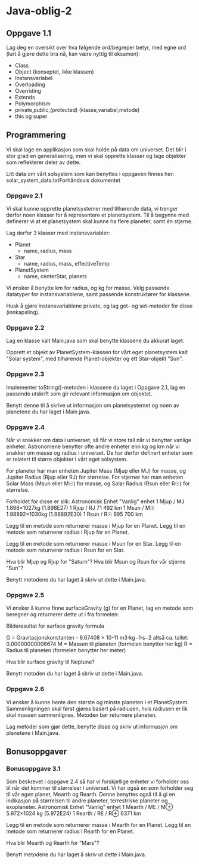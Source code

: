 # Java-oblig-2

## Oppgave 1.1

Lag deg en oversikt over hva følgende ord/begreper betyr, med egne ord (lurt å gjøre dette bra nå, kan være nyttig til eksamen):

* Class
* Object (konseptet, ikke klassen)
* Instansvariabel
* Overloading
* Overriding
* Extends 
* Polymorphism
* private,public,(protected) (klasse,variabel,metode)
* this og super

 
## Programmering

Vi skal lage en applikasjon som skal holde på data om universet. Det blir i stor grad en generalisering, men vi skal opprette klasser og lage objekter som reflekterer deler av dette.

Litt data om vårt solsystem som kan benyttes i oppgaven finnes her:  solar_system_data.txtForhåndsvis dokumentet

### Oppgave 2.1

Vi skal kunne opprette planetsystemer med tilhørende data, vi trenger derfor noen klasser for å representere et planetsystem. Til å begynne med definerer vi at et planetsystem skal kunne ha flere planeter, samt én stjerne.

Lag derfor 3 klasser med instansvariabler:

* Planet
    * name, radius, mass
* Star
    * name, radius, mass, effectiveTemp
* PlanetSystem
    * name, centerStar, planets

Vi ønsker å benytte km for radius, og kg for masse. Velg passende datatyper for instansvariablene, samt passende konstruktører for klassene.

Husk å gjøre instansvariablene private, og lag get- og set-metoder for disse (innkapsling).

### Oppgave 2.2

Lag en klasse kalt Main.java som skal benytte klassene du akkurat laget.

Opprett et objekt av PlanetSystem-klassen for vårt eget planetsystem kalt "Solar system", med tilhørende Planet-objekter og ett Star-objekt "Sun".

### Oppgave 2.3

Implementer toString()-metoden i klassene du laget i Oppgave 2.1, lag en passende utskrift som gir relevant informasjon om objektet.

Benytt denne til å skrive ut informasjon om planetsystemet og noen av planetene du har laget i Main.java.

### Oppgave 2.4

Når vi snakker om data i universet, så får vi store tall når vi benytter vanlige enheter. Astronomene benytter ofte andre enheter enn kg og km når vi snakker om masse og radius i universet. De har derfor definert enheter som er relatert til større objekter i vårt eget solsystem. 

For planeter har man enheten Jupiter Mass (Mjup eller MJ) for masse, og Jupiter Radius (Rjup eller RJ) for størrelse.
For stjerner har man enheten Solar Mass (Msun eller M☉) for masse, og Solar Radius (Rsun eller R☉) for størrelse.

Forholdet for disse er slik:
Astronomisk Enhet 	"Vanlig" enhet
1 Mjup / MJ  	1.898×1027kg (1.898E27)
1 Rjup / RJ 	71 492 km
1 Msun / M☉ 	1.98892×1030kg (1.98892E30)
1 Rsun / R☉ 	695 700 km

Legg til en metode som returnerer masse i Mjup for en Planet.
Legg til en metode som returnerer radius i Rjup for en Planet.

Legg til en metode som returnerer masse i Msun for en Star.
Legg til en metode som returnerer radius i Rsun for en Star.

Hva blir Mjup og Rjup for "Saturn"? 
Hva blir Msun og Rsun for vår stjerne "Sun"?

Benytt metodene du har laget å skriv ut dette i Main.java.

### Oppgave 2.5

Vi ønsker å kunne finne surfaceGravity (g) for en Planet, lag en metode som beregner og returnerer dette ut i fra formelen:

Bilderesultat for surface gravity formula

G = Gravitasjonskonstanten - 6.67408 × 10-11 m3⋅kg−1⋅s−2 altså ca. tallet: 0.00000000006674
M = Massen til planeten (formelen benytter her kg)
R = Radius til planeten (formelen benytter her meter)

Hva blir surface gravity til Neptune?

Benytt metoden du har laget å skriv ut dette i Main.java.

### Oppgave 2.6

Vi ønsker å kunne hente den største og minste planeten i et PlanetSystem. Sammenligningen skal først gjøres basert på radiusen, hvis radiusen er lik skal massen sammenlignes. Metoden bør returnere planeten.

Lag metoder som gjør dette, benytte disse og skriv ut informasjon om planetene i Main.java.

 
## Bonusoppgaver

### Bonusoppgave 3.1

Som beskrevet i oppgave 2.4 så har vi forskjellige enheter vi forholder oss til når det kommer til størrelser i universet. Vi har også en som forholder seg til vår egen planet,  Mearth og Rearth. Denne benyttes også til å gi en indikasjon på størrelsen til andre planeter, terrestriske planeter og exoplaneter.
Astronomisk Enhet 	"Vanlig" enhet
1 Mearth / ME / M⊕ 	5.972×1024 kg (5.972E24)
1 Rearth / RE / R⊕ 	6371 km

Legg til en metode som returnerer masse i Mearth for en Planet.
Legg til en metode som returnerer radius i Rearth for en Planet.

Hva blir Mearth og Rearth for "Mars"? 

Benytt metodene du har laget å skriv ut dette i Main.java.
